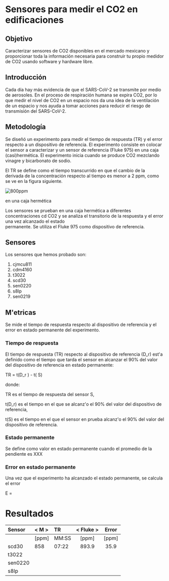 # Sensores para medir el CO2 en edificaciones

## Objetivo
Caracterizar sensores de CO2 disponibles en el mercado mexicano y proporcionar
toda la información necesaria para construir tu propio medidor de CO2 usando
software y hardware libre.


## Introducción

Cada día hay más evidencia de que el SARS-CoV-2 se transmite por medio de aerosoles.
En el proceso de respiración humana se expira CO2,  por lo que medir
el nivel de CO2 en un espacio nos da una idea de la ventilación de un espacio
y nos ayuda a tomar acciones para
reducir el riesgo de transmisión del SARS-CoV-2.


## Metodología
Se diseñó un experimento para medir el tiempo de respuesta (TR)
y el error respecto a un dispositivo de referencia. El experimento
consiste en colocar el sensor a caracterizar y un sensor de referencia (Fluke 975)
en una caja (casi)hermética. El experimento inicia cuando se produce CO2 mezclando
vinagre y bicarbonato de sodio.

El TR se define como el tiempo transcurrido  en que el cambio de la derivada de la concentración
respecto al tiempo es menor a 2 ppm, como se ve en la figura siguiente.

![800ppm](https://github.com/Dispositivos-Edificio-Bioclimatico/co2/blob/d94b46ae19520f0d464e9faddd4a0c6795e9ec86/sensores_vco2/img/800ppm.png "800ppm")


en una caja hermética

Los sensores se prueban en una caja hermética a diferentes concentraciones cd CO2 y
se analiza el transitorio de la respuesta y el error una vez alcanzado el estado  
permanente. Se utiliza el Fluke 975 como dispositivo de referencia.

## Sensores

Los sensores que hemos probado son:

1. cjmcu811
2. cdm4160
3. t3022
4. scd30
5. sen0220
6. s8lp
7. sen0219

## M'etricas

Se mide el tiempo de respuesta respecto al dispositivo de referencia
y el error en estado permanente del experimento.

### Tiempo de respuesta

El tiempo de respuesta (TR) respecto al dispositivo de referencia (D_r) est'a
definido como el tiempo que tarda el sensor en alcanzar el 90% del valor
del dispositivo de referencia en estado permanente:

TR = t(D_r ) - t( S)

donde:

TR es el tiempo de respuesta del sensor S,

t(D_r) es el tiempo en el que se alcanz'o el 90% del valor
del dispositivo de referencia,

t(S) es el tiempo en el que el sensor en prueba alcanz'o
el 90% del valor del dispositivo de referencia.

### Estado permanente

Se define como valor en estado permanente cuando el promedio de
la pendiente es XXX

### Error en estado permanente

Una vez que el experimento ha alcanzado el estado permanente, se calcula el error

E =



# Resultados



| Sensor |   < M > | TR     | < Fluke > |  Error  |
|:-------| :-----  |:---    | :--:      | :--:    |
|        |  [ppm]  | MM:SS  |   [ppm]   |  [ppm]  |
| scd30  |  858    | 07:22  |  893.9    |   35.9  |
| t3022  |         |        |           | |  
|sen0220 |         |        |           | |
| s8lp   |         |        |           | |
